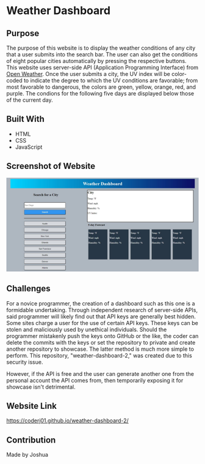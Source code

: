 # Weather Dashboard

## Purpose
The purpose of this website is to display the weather conditions of any city that a user submits into the search bar. The user can also get the conditions of eight popular cities automatically by pressing the respective buttons. This website uses server-side API (Application Programming Interface) from [Open Weather](https://openweathermap.org/). Once the user submits a city, the UV index will be color-coded to indicate the degree to which the UV conditions are favorable; from most favorable to dangerous, the colors are green, yellow, orange, red, and purple. The condions for the following five days are displayed below those of the current day.


## Built With
 * HTML
 * CSS
 * JavaScript

## Screenshot of Website
![Alt text](./assets/images/image-screenshot.JPG?raw=true "Weather Dashboard")

## Challenges
For a novice programmer, the creation of a dashboard such as this one is a formidable undertaking. Through independent research of server-side APIs, said programmer will likely find out that API keys are generally best hidden. Some sites charge a user for the use of certain API keys. These keys can be stolen and maliciously used by unethical individuals. Should the programmer mistakenly push the keys onto GitHub or the like, the coder can delete the commits with the keys or set the repository to private and create another repository to showcase. The latter method is much more simple to perform. This repository, "weather-dashboard-2," was created due to this security issue.

However, if the API is free and the user can generate another one from the personal account the API comes from, then temporarily exposing it for showcase isn't detrimental.

## Website Link
https://coderj01.github.io/weather-dashboard-2/

## Contribution
Made by Joshua